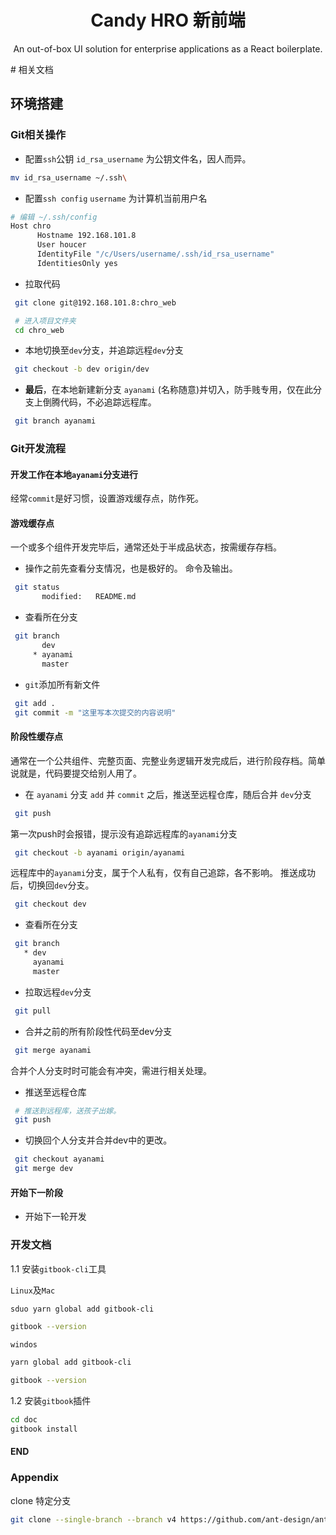 <!--
 * @Author: 侯成
 * @Email: cheng.hou@chinatalentgroup.com
 * @since: 2019-07-29 09:38:29
 * @lastTime: 2019-09-04 14:32:07
 * @LastAuthor: Do not edit
 * @message: 
 -->

<h1 align="center">Candy HRO 新前端</h1>

<div align="center">

An out-of-box UI solution for enterprise applications as a React boilerplate.
</div>
# 相关文档

## 环境搭建

### Git相关操作

 * 配置`ssh`公钥
 `id_rsa_username` 为公钥文件名，因人而异。
 ```sh
 mv id_rsa_username ~/.ssh\
 ```
 * 配置`ssh config` 
 `username` 为计算机当前用户名

  ```sh
  # 编辑 ~/.ssh/config
  Host chro
        Hostname 192.168.101.8
        User houcer
        IdentityFile "/c/Users/username/.ssh/id_rsa_username"
        IdentitiesOnly yes
  ```
 * 拉取代码
 ```sh
  git clone git@192.168.101.8:chro_web

  # 进入项目文件夹
  cd chro_web
 ```

 * 本地切换至`dev`分支，并追踪远程`dev`分支
 ```sh
  git checkout -b dev origin/dev
 ```
 *  **最后**，在本地新建新分支 `ayanami` (名称随意)并切入，防手贱专用，仅在此分支上倒腾代码，不必追踪远程库。
 ```sh
  git branch ayanami
 ```

### Git开发流程

####  开发工作在本地`ayanami`分支进行
经常`commit`是好习惯，设置游戏缓存点，防作死。

#### 游戏缓存点
一个或多个组件开发完毕后，通常还处于半成品状态，按需缓存存档。

 * 操作之前先查看分支情况，也是极好的。 命令及输出。
 ```sh
  git status
        modified:   README.md
 ```
 * 查看所在分支

 ```sh
  git branch
        dev
      * ayanami
        master
 ```

 * `git`添加所有新文件

 ```sh
  git add .
  git commit -m "这里写本次提交的内容说明"
 ```

 ####  阶段性缓存点
 通常在一个公共组件、完整页面、完整业务逻辑开发完成后，进行阶段存档。简单说就是，代码要提交给别人用了。
 * 在 `ayanami` 分支 `add` 并 `commit` 之后，推送至远程仓库，随后合并 `dev`分支
 ```sh
  git push
 ```
 第一次push时会报错，提示没有追踪远程库的`ayanami`分支
 ```sh
  git checkout -b ayanami origin/ayanami
 ```
远程库中的`ayanami`分支，属于个人私有，仅有自己追踪，各不影响。
推送成功后，切换回`dev`分支。
 ```sh
  git checkout dev
 ```
 * 查看所在分支
 ```sh
  git branch
    * dev
      ayanami
      master
 ```
 * 拉取远程`dev`分支
 ```sh
  git pull
 ```
 * 合并之前的所有阶段性代码至dev分支
 ```sh
  git merge ayanami
 ```
合并个人分支时时可能会有冲突，需进行相关处理。
* 推送至远程仓库
 ```sh
  # 推送到远程库，送孩子出嫁。
  git push
 ```
 * 切换回个人分支并合并dev中的更改。
 ```sh
  git checkout ayanami
  git merge dev
 ```
 #### 开始下一阶段
 * 开始下一轮开发

 ### 开发文档
 1.1 安装`gitbook-cli`工具

 `Linux`及`Mac`
 ```sh
sduo yarn global add gitbook-cli

gitbook --version
```
`windos`
```sh
yarn global add gitbook-cli

gitbook --version
```
 1.2 安装`gitbook`插件
 ```sh
 cd doc
 gitbook install
 ```

 #### END

### Appendix
clone 特定分支
```sh
git clone --single-branch --branch v4 https://github.com/ant-design/ant-design-pro.git
```
